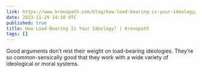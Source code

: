 ```yaml
---
link: https://www.kronopath.com/blog/how-load-bearing-is-your-ideology/
date: 2023-11-29 14:18 UTC
published: true
title: How Load-Bearing Is Your Ideology? | Kronopath
tags: []
---
```


Good arguments don’t rest their weight on load-bearing ideologies. They’re so common-sensically good that they work with a wide variety of ideological or moral systems.
